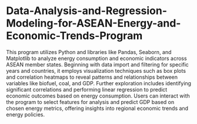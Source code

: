 # Data-Analysis-and-Regression-Modeling-for-ASEAN-Energy-and-Economic-Trends-Program
This program utilizes Python and libraries like Pandas, Seaborn, and Matplotlib to analyze energy consumption and economic indicators across ASEAN member states. Beginning with data import and filtering for specific years and countries, it employs visualization techniques such as box plots and correlation heatmaps to reveal patterns and relationships between variables like biofuel, coal, and GDP. Further exploration includes identifying significant correlations and performing linear regression to predict economic outcomes based on energy consumption. Users can interact with the program to select features for analysis and predict GDP based on chosen energy metrics, offering insights into regional economic trends and energy policies.
